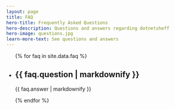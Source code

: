 ```yaml
---
layout: page
title: FAQ
hero-title: Frequently Asked Questions
hero-description: Questions and answers regarding dotnetsheff
hero-image: questions.jpg
learn-more-text: See questions and answers
---
```


<div id="faqs">
    <div class="container">
        <div class="row">
            <div class="col-md-8 col-md-offset-2">
                <ul class="faq-list">
                    {% for faq in site.data.faq %}
                    <li class="animate-box">
                        <h2>{{ faq.question | markdownify }}</h2>
                        <p>{{ faq.answer | markdownify }}</p>
                    </li>
                    {% endfor %}
                </ul>
            </div>
        </div>
    </div>
</div>


